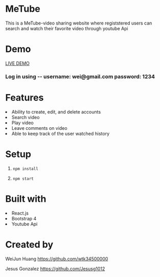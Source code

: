 # MeTube

<p>This is a MeTube-video sharing website where registstered users can search and watch their favorite video through youtube Api </p> 

# Demo
<a href="https://metube-app.herokuapp.com">LIVE DEMO</a>

<h3> Log in using -- username: wei@gmail.com  password: 1234</h3>

# Features
<li>Ability to create, edit, and delete accounts</li>
<li>Search video </li>
<li>Play video </li>
<li>Leave comments on video</li>
<li>Able to keep track of the user watched history</li>

# Setup
<ol>
  <li><p><code>npm install</code></p></li>
  <li><p><code>npm start</code></p></li>
</ol>

# Built with
<li>React.js</li>
<li>Bootstrap 4</li>
<li>Youtube Api</li>

# Created by
<p>WeiJun Huang <a href="https://github.com/wtk34500000">https://github.com/wtk34500000</a></p>
<p>Jesus Gonzalez <a href="https://github.com/Jesusg1012">https://github.com/Jesusg1012</a></p>



